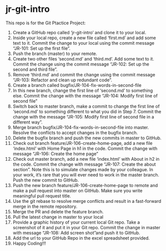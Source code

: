 # jr-git-intro
This repo is for the Git Ptactice Project:

1.	Create a GitHub repo called ‘jr-git-intro’ and clone it to your local.
2.	Inside your local repo, create a new file called ‘first.md’ and add some text to it. Commit the change to your local using the commit message “JR-101: Set up the first file”.
3.	Push the branch (master) to your remote.
4.	Create two other files ‘second.md’ and ‘third.md’. Add some text to it. Commit the change using the commit message “JR-102: Set up the second and third file”.
5.	Remove ‘third.md’ and commit the change using the commit message “JR-103: Refactor and clean up redundant code”.
6.	Create a branch called bugfix/JR-104-fix-words-in-second-file
7.	In this new branch, change the first line of ‘second.md’ to something else. Commit the change with the message “JR-104: Modify first line of second file”
8.	Switch back to master branch, make a commit to change the first line of ‘second.md’ to something different to what you did in Step 7. Commit the change with the message “JR-105: Modify first line of second file in a different way”.
9.	Merge branch bugfix/JR-104-fix-words-in-second-file into master. Resolve the conflicts to accept changes in the bugfix branch. 
10.	Delete the bugfix branch and push the new commits in master to GitHub.
11.	Check out branch feature/JR-106-create-home-page, add a new file ‘index.html’ with Home Page in h1 in the code. Commit the change with message “JR-106: Create the home page”
12.	Check out master branch, add a new file ‘index.html’ with About in h2 in the code. Commit the change with message “JR-107: Create the about section”. Note this is to simulate changes made by your colleague. In your work, it’s rare that you will ever need to work in the master branch. Push the new commit to GitHub. 
13.	Push the new branch feature/JR-106-create-home-page to remote and make a pull request into master on GitHub. Make sure you write meaningful pull request title.
14.	Use the git rebase to resolve merge conflicts and result in a fast-forward merge in the remote repository.
15.	Merge the PR and delete the feature branch.
16.	Pull the latest change in master to your local
17.	Provide a graphic history of your current local Git repo. Take a screenshot of it and put it in your Git repo. Commit the change in master with message “JR-108: Add screen shot”and push it to GitHub.
18.	Add the url to your GitHub Repo in the excel spreadsheet provided.
19.	Happy Coding!!!

